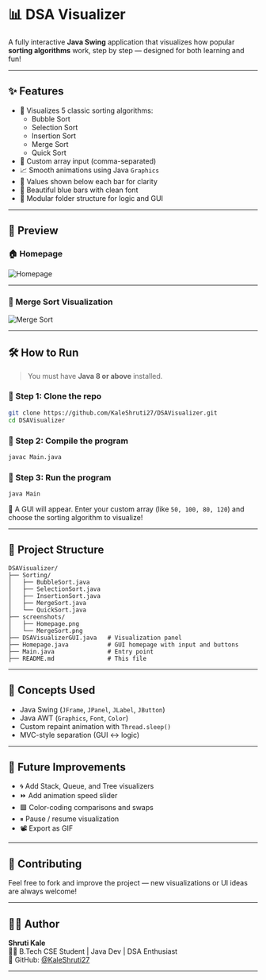 # 📊 DSA Visualizer

A fully interactive **Java Swing** application that visualizes how popular **sorting algorithms** work, step by step — designed for both learning and fun!

---

## ✨ Features

- 🎨 Visualizes 5 classic sorting algorithms:
  - Bubble Sort
  - Selection Sort
  - Insertion Sort
  - Merge Sort
  - Quick Sort
- 🧠 Custom array input (comma-separated)
- 📈 Smooth animations using Java `Graphics`
- 🔢 Values shown below each bar for clarity
- 💙 Beautiful blue bars with clean font
- 🧩 Modular folder structure for logic and GUI

---

## 📸 Preview

### 🏠 Homepage
![Homepage](screenshots/Homepage.png)

---

### 🔀 Merge Sort Visualization
![Merge Sort](screenshots/MergeSort.png)

---

## 🛠️ How to Run

> You must have **Java 8 or above** installed.

### 🔹 Step 1: Clone the repo

```bash
git clone https://github.com/KaleShruti27/DSAVisualizer.git
cd DSAVisualizer
```

### 🔹 Step 2: Compile the program

```bash
javac Main.java
```

### 🔹 Step 3: Run the program

```bash
java Main
```

🎉 A GUI will appear. Enter your custom array (like `50, 100, 80, 120`) and choose the sorting algorithm to visualize!

---

## 📁 Project Structure

```
DSAVisualizer/
├── Sorting/
│   ├── BubbleSort.java
│   ├── SelectionSort.java
│   ├── InsertionSort.java
│   ├── MergeSort.java
│   └── QuickSort.java
├── screenshots/
│   ├── Homepage.png
│   └── MergeSort.png
├── DSAVisualizerGUI.java   # Visualization panel
├── Homepage.java           # GUI homepage with input and buttons
├── Main.java               # Entry point
├── README.md               # This file
```

---

## 🧠 Concepts Used

- Java Swing (`JFrame`, `JPanel`, `JLabel`, `JButton`)
- Java AWT (`Graphics`, `Font`, `Color`)
- Custom repaint animation with `Thread.sleep()`
- MVC-style separation (GUI ↔ logic)

---

## 📌 Future Improvements

- 🌀 Add Stack, Queue, and Tree visualizers
- ⏩ Add animation speed slider
- 🟩 Color-coding comparisons and swaps
- ⏸ Pause / resume visualization
- 📽️ Export as GIF

---

## 🤝 Contributing

Feel free to fork and improve the project — new visualizations or UI ideas are always welcome!

---

## 🙋‍♀️ Author

**Shruti Kale**  
👩‍💻 B.Tech CSE Student | Java Dev | DSA Enthusiast  
📌 GitHub: [@KaleShruti27](https://github.com/KaleShruti27)

---


